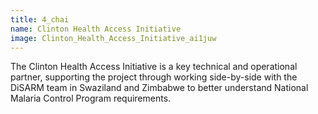 ```yaml
---
title: 4_chai
name: Clinton Health Access Initiative
image: Clinton_Health_Access_Initiative_ai1juw
---
```


The Clinton Health Access Initiative is a key technical and operational partner, supporting the project through working side-by-side with the DiSARM team in Swaziland and Zimbabwe to better understand National Malaria Control Program requirements.


